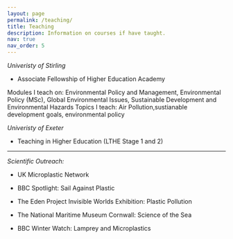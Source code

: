 ```yaml
---
layout: page
permalink: /teaching/
title: Teaching
description: Information on courses if have taught.
nav: true
nav_order: 5
---
```


*Univeristy of Stirling* 
- Associate Fellowship of Higher Education Academy

Modules I teach on: Environmental Policy and Management, Environmental Policy (MSc), Global Environmental Issues, Sustainable Development and Environmental Hazards
Topics I teach: Air Pollution,sustianable development goals, environmental policy 

*Univeristy of Exeter* 
* Teaching in Higher Education (LTHE Stage 1 and 2)

-----
*Scientific Outreach:*
+ UK Microplastic Network
* BBC Spotlight: Sail Against Plastic
- The Eden Project Invisible Worlds Exhibition: Plastic Pollution
+ The National Maritime Museum Cornwall: Science of the Sea
* BBC Winter Watch: Lamprey and Microplastics 
